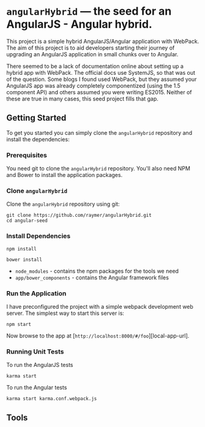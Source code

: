 # `angularHybrid` — the seed for an AngularJS - Angular hybrid.

This project is a simple hybrid AngularJS/Angular application with WebPack. The aim of this project is to aid developers starting their journey of upgrading an AngularJS application in small chunks over to Angular.

There seemed to be a lack of documentation online about setting up a hybrid app with WebPack. The official docs use SystemJS, so that was out of the question. Some blogs I found used WebPack, but they assumed your AngularJS app was already completely componentized (using the 1.5 component API) and others assumed you were writing ES2015. Neither of these are true in many cases, this seed project fills that gap.

## Getting Started

To get you started you can simply clone the `angularHybrid` repository and install the dependencies:

### Prerequisites

You need git to clone the `angularHybrid` repository. You'll also need NPM and Bower to install the application packages.

### Clone `angularHybrid`

Clone the `angularHybrid` repository using git:

```
git clone https://github.com/raymer/angularHybrid.git
cd angular-seed
```

### Install Dependencies

```
npm install
```

```
bower install
```

* `node_modules` - contains the npm packages for the tools we need
* `app/bower_components` - contains the Angular framework files


### Run the Application

I have preconfigured the project with a simple webpack development web server. The simplest way to start
this server is:

```
npm start
```

Now browse to the app at [`http://localhost:8000/#/foo`][local-app-url].


### Running Unit Tests

To run the AngularJS tests

```
karma start
```

To run the Angular tests

```
karma start karma.conf.webpack.js
```

## Tools

[angularjs]: https://angularjs.org/
[bower]: http://bower.io/
[git]: https://git-scm.com/
[jasmine]: https://jasmine.github.io/
[karma]: https://karma-runner.github.io/
[node]: https://nodejs.org/
[npm]: https://www.npmjs.org/
